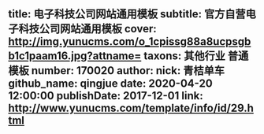 title: 电子科技公司网站通用模板
subtitle: 官方自营电子科技公司网站通用模板
cover: http://img.yunucms.com/o_1cpissg88a8ucpsgbb1c1paam16.jpg?attname=
taxons: 其他行业 普通模板
number: 170020
author:
  nick: 青桔单车
  github_name: qingjue
date: 2020-04-20 12:00:00
publishDate: 2017-12-01
link: http://www.yunucms.com/template/info/id/29.html
---